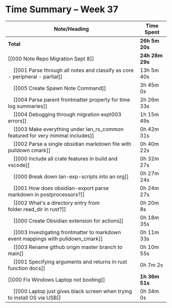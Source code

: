 # Time Summary – Week 37

| Note/Heading | Time Spent |
|--------------|------------|
| **Total** | **26h 5m 20s** |
| [[000 Note Repo Migration Sept 8]] | **24h 28m 29s** |
| &nbsp;&nbsp;&nbsp;&nbsp;[[001 Parse through all notes and classify as core - peripheral - partial]] | 13h 5m 40s |
| &nbsp;&nbsp;&nbsp;&nbsp;[[005 Create Spawn Note Command]] | 3h 45m 0s |
| &nbsp;&nbsp;&nbsp;&nbsp;[[004 Parse parent frontmatter property for time log summaries]] | 2h 26m 33s |
| &nbsp;&nbsp;&nbsp;&nbsp;[[004 Debugging through migration expt003 errors]] | 1h 15m 49s |
| &nbsp;&nbsp;&nbsp;&nbsp;[[003 Make everything under lan_rs_common featured for very minimal includes]] | 0h 42m 31s |
| &nbsp;&nbsp;&nbsp;&nbsp;[[002 Parse a single obsidian markdown file with pulldown cmark]] | 0h 40m 22s |
| &nbsp;&nbsp;&nbsp;&nbsp;[[000 Include all crate features in build and vscode]] | 0h 32m 27s |
| &nbsp;&nbsp;&nbsp;&nbsp;[[000 Break down lan-exp-scripts into an org]] | 0h 27m 24s |
| &nbsp;&nbsp;&nbsp;&nbsp;[[001 How does obsidian-export parse markdown in postprocessors?]] | 0h 24m 27s |
| &nbsp;&nbsp;&nbsp;&nbsp;[[002 What's a directory entry from folder.read_dir in rust?]] | 0h 20m 8s |
| &nbsp;&nbsp;&nbsp;&nbsp;[[000 Create Obsidian extension for actions]] | 0h 18m 35s |
| &nbsp;&nbsp;&nbsp;&nbsp;[[003 Investigating frontmatter to markdown event mappings with pulldown_cmark]] | 0h 11m 33s |
| &nbsp;&nbsp;&nbsp;&nbsp;[[003 Rename github origin master branch to main]] | 0h 10m 55s |
| &nbsp;&nbsp;&nbsp;&nbsp;[[001 Specifying arguments and returns in rust function docs]] | 0h 7m 2s |
| [[000 Fix Windows Laptop not booting]] | **1h 36m 51s** |
| &nbsp;&nbsp;&nbsp;&nbsp;[[000 Laptop just gives black screen when trying to install OS via USB]] | 0h 34m 0s |

